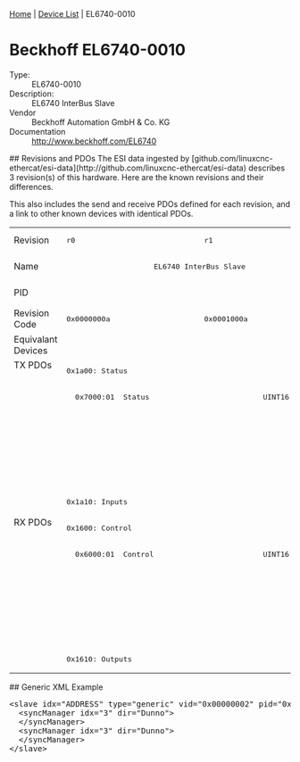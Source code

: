<div class="nav"><a href="/esi-data">Home</a> | <a href="/esi-data/devices">Device List</a> | EL6740-0010</div>

#  Beckhoff EL6740-0010

<dl>
  <dt>Type:</dt><dd>EL6740-0010</dd>
  <dt>Description:</dt><dd>EL6740 InterBus Slave</dd>
  <dt>Vendor</dt><dd>Beckhoff Automation GmbH & Co. KG</dd>
  <dt>Documentation</dt><dd><a href="http://www.beckhoff.com/EL6740">http://www.beckhoff.com/EL6740</a></dd>
</dl>
## Revisions and PDOs
The ESI data ingested by [github.com/linuxcnc-ethercat/esi-data](http://github.com/linuxcnc-ethercat/esi-data) describes 3 revision(s) of this hardware.  Here are the known revisions and their differences.

This also includes the send and receive PDOs defined for each revision, and a link to other known devices with identical PDOs.

<table>
<tr >
<td class="first">Revision</td>
<td ><pre>r0</pre></td>
<td ><pre>r1</pre></td>
<td ><pre>r2</pre></td>
</tr>
<tr >
<td class="first">Name</td>
<td  colspan=2 align="center"><pre>EL6740 InterBus Slave</pre></td>
<td ><pre>EL6740-0010 InterBus Slave</pre></td>
</tr>
<tr >
<td class="first">PID</td>
<td  colspan=3 align="center"><pre>0x1a543052</pre></td>
</tr>
<tr >
<td class="first">Revision Code</td>
<td ><pre>0x0000000a</pre></td>
<td ><pre>0x0001000a</pre></td>
<td ><pre>0x0002000a</pre></td>
</tr>
<tr >
<td class="first">Equivalant Devices</td>
<td  colspan=3 align="center"></td>
</tr>
<tr class="txpdo pdosection">
<td class="first" rowspan=6 valign=top>TX PDOs</td>
<td colspan=2 align="left"><pre>0x1a00: Status</pre></td>
<td colspan=2 align="left"></td>
</tr>
<tr class="txpdo">
<td  colspan=2 align="left"><pre>  0x7000:01  Status                          UINT16 (16 bits)</pre></td>
<td ></td>
</tr>
<tr class="txpdo pdosection">
<td  colspan=2 align="left"></td>
<td ><pre>0x1a01: Status</pre></td>
</tr>
<tr class="txpdo">
<td  colspan=2 align="left"></td>
<td ><pre>  0x6001:01  Status                          UINT16 (16 bits)</pre></td>
</tr>
<tr class="txpdo pdosection">
<td  colspan=2 align="left"></td>
<td ><pre>0x1a00: Inputs</pre></td>
</tr>
<tr class="txpdo pdosection">
<td  colspan=2 align="left"><pre>0x1a10: Inputs</pre></td>
<td ></td>
</tr>
<tr class="rxpdo pdosection">
<td class="first" rowspan=6 valign=top>RX PDOs</td>
<td colspan=2 align="left"><pre>0x1600: Control</pre></td>
<td colspan=2 align="left"></td>
</tr>
<tr class="rxpdo">
<td  colspan=2 align="left"><pre>  0x6000:01  Control                         UINT16 (16 bits)</pre></td>
<td ></td>
</tr>
<tr class="rxpdo pdosection">
<td  colspan=2 align="left"></td>
<td ><pre>0x1601: Control</pre></td>
</tr>
<tr class="rxpdo">
<td  colspan=2 align="left"></td>
<td ><pre>  0x7001:01  Control                         UINT16 (16 bits)</pre></td>
</tr>
<tr class="rxpdo pdosection">
<td  colspan=2 align="left"></td>
<td ><pre>0x1600: Outputs</pre></td>
</tr>
<tr class="rxpdo pdosection">
<td  colspan=2 align="left"><pre>0x1610: Outputs</pre></td>
<td ></td>
</tr>
</table>
## Generic XML Example
<pre class="xml">
&lt;slave idx="ADDRESS" type="generic" vid="0x00000002" pid="0x1a543052" configPdos="true"&gt;
  &lt;syncManager idx="3" dir="Dunno"&gt;
  &lt;/syncManager&gt;
  &lt;syncManager idx="3" dir="Dunno"&gt;
  &lt;/syncManager&gt;
&lt;/slave&gt;
</pre>
